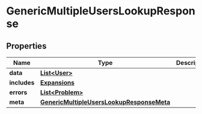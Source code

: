 

# GenericMultipleUsersLookupResponse


## Properties

Name | Type | Description | Notes
------------ | ------------- | ------------- | -------------
**data** | [**List&lt;User&gt;**](User.md) |  |  [optional]
**includes** | [**Expansions**](Expansions.md) |  |  [optional]
**errors** | [**List&lt;Problem&gt;**](Problem.md) |  |  [optional]
**meta** | [**GenericMultipleUsersLookupResponseMeta**](GenericMultipleUsersLookupResponseMeta.md) |  |  [optional]



